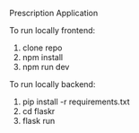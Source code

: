 Prescription Application

To run locally frontend:
1) clone repo
2) npm install
3) npm run dev

To run locally backend:
1) pip install -r requirements.txt
2) cd flaskr
3) flask run
